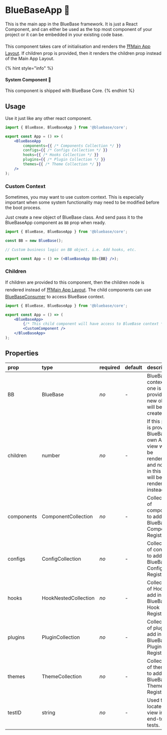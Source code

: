 # BlueBaseApp 📌

This is the main app in the BlueBase framework. It is just a React Component, and can either be used as the top most component of your project or it can be embedded in your existing code base.

This component takes care of initialisation and renders the [⛩Main App Layout](../../overview/main-app-layout.md). If children prop is provided, then it renders the children prop instead of the Main App Layout.

{% hint style="info" %}
#### System Component 📌

This component is shipped with BlueBase Core.
{% endhint %}

## Usage

Use it just like any other react component.

```jsx
import { BlueBase, BlueBaseApp } from '@bluebase/core';

export const App = () => (
    <BlueBaseApp
        components={{ /* Components Collection */ }}
        configs={{ /* Configs Collection */ }}
        hooks={{ /* Hooks Collection */ }}
        plugins={{ /* Plugin Collection */ }}
        themes={{ /* Theme Collection */ }}
    />
);
```

### Custom Context

Sometimes, you may want to use custom context. This is especially important when some system functionality may need to be modified before the boot process.

Just create a new object of BlueBase class. And send pass it to the BlueBaseApp component as `BB` prop when ready.

```jsx
import { BlueBase, BlueBaseApp } from '@bluebase/core';

const BB = new BlueBase();

// Custom business logic on BB object. i.e. Add hooks, etc.

export const App = () => (<BlueBaseApp BB={BB} />);
```

### Children

If children are provided to this component, then the children node is rendered instead of [⛩Main App Layout](../../overview/main-app-layout.md). The child components can use [BlueBaseConsumer](bluebaseconsumer.md) to access BlueBase context. 

```jsx
import { BlueBase, BlueBaseApp } from '@bluebase/core';

export const App = () => (
    <BlueBaseApp>
        {/* This child component will have access to BlueBase context */}
        <CustomComponent />
    </BlueBaseApp>
);
```

## Properties

| prop | type | required | default | description |
| :--- | :--- | :--- | :--- | :--- |
| BB | BlueBase | _no_ | - | BlueBase context. If one is not provided a new object will be created. |
| children | number | _no_ | - | If this prop is provided, BlueBase's own App view will not be rendered, and nodes in this prop will be rendered instead. |
| components | ComponentCollection | _no_ | - | Collection of components to add in BlueBase's Component Registry. |
| configs | ConfigCollection | _no_ | - | Collection of configs to add in BlueBase's Config Registry. |
| hooks | HookNestedCollection | _no_ | - | Collection of Hook to add in BlueBase's Hook Registry. |
| plugins | PluginCollection | _no_ | - | Collection of plugins to add in BlueBase's Plugin Registry. |
| themes | ThemeCollection | _no_ | - | Collection of themes to add in BlueBase's Theme Registry. |
| testID | string | _no_ | - | Used to locate this view in end-to-end tests. |



